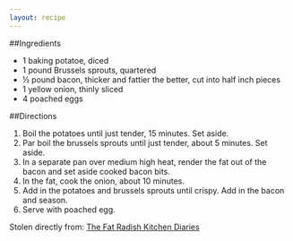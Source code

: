 ```yaml
---
layout: recipe
---
```


##Ingredients

- 1 baking potatoe, diced
- 1 pound Brussels sprouts, quartered
- &frac12; pound bacon, thicker and fattier the better, cut into half inch pieces
- 1 yellow onion, thinly sliced
- 4 poached eggs

##Directions

1. Boil the potatoes until just tender, 15 minutes. Set aside.
2. Par boil the brussels sprouts until just tender, about 5 minutes. Set aside.
3. In a separate pan over medium high heat, render the fat out of the bacon and set aside cooked bacon bits.
4. In the fat, cook the onion, about 10 minutes.
5. Add in the potatoes and brussels sprouts until crispy. Add in the bacon and season.
6. Serve with poached egg.

Stolen directly from: [The Fat Radish Kitchen Diaries](http://www.amazon.com/The-Fat-Radish-Kitchen-Diaries/dp/0847843343?tag=food52-20)